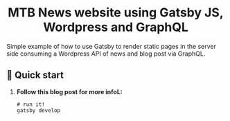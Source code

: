 
<h1 align="center">
  MTB News website using Gatsby JS, Wordpress and GraphQL 
</h1>

Simple example of how to use Gatsby to render static pages in the server side consuming a Wordpress API of news and blog post via GraphQL.



## 🚀 Quick start

1.  **Follow this blog post for more infoL:**

    

    ```shell
    # run it!
    gatsby develop 
    ```


